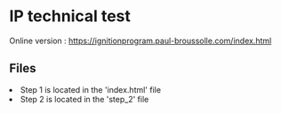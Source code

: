 <h1>IP technical test</h1>

Online version : https://ignitionprogram.paul-broussolle.com/index.html

<h2>Files</h2>
<li> Step 1 is located in the 'index.html' file
<li> Step 2 is located in the 'step_2' file

